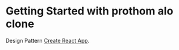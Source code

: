 # Getting Started with prothom alo clone

Design Pattern  [Create React App](https://bradfrost.com/blog/post/atomic-web-design/).